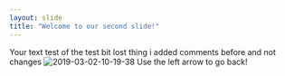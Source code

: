 ```yaml
---
layout: slide
title: "Welcome to our second slide!"
---
```

Your text test of the test bit lost thing i added comments before and not changes ![2019-03-02-10-19-38](https://user-images.githubusercontent.com/92212366/136660337-e54059b4-6634-48cf-ab33-9b31682f1160.jpg)
Use the left arrow to go back!
